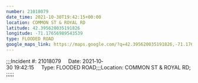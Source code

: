```yaml
---
number: 21018079
date_time: 2021-10-30T19:42:15+00:00
location: COMMON ST & ROYAL RD
latitude: 42.395620035191826
longitude: -71.17656989543539
type: FLOODED ROAD
google_maps_link: https://maps.google.com/?q=42.395620035191826,-71.17656989543539
---
```


;;;Incident #: 21018079     Date: 2021‐10‐30 19:42:15     Type: FLOODED ROAD;;;Location: COMMON ST & ROYAL RD;;;;;;
